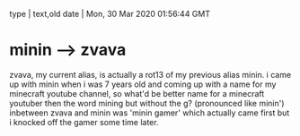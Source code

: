 type | text,old
date | Mon, 30 Mar 2020 01:56:44 GMT

# minin --> zvava

zvava, my current alias, is actually a rot13 of my previous alias minin. i came up with minin when i was 7 years old and coming up with a name for my minecraft youtube channel, so what'd be better name for a minecraft youtuber then the word mining but without the g? (pronounced like minin') inbetween zvava and minin was 'minin gamer' which actually came first but i knocked off the gamer some time later.